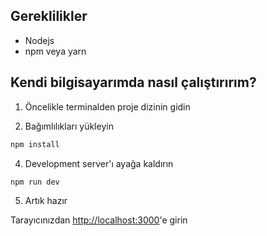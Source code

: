 ## Gereklilikler
- Nodejs
- npm veya yarn

## Kendi bilgisayarımda nasıl çalıştırırım?

1. Öncelikle terminalden proje dizinin gidin


2. Bağımlılıkları yükleyin

```bash
npm install
```

4. Development server'ı ayağa kaldırın

```bash
npm run dev
```

5. Artık hazır

Tarayıcınızdan [http://localhost:3000](http://localhost:3000)'e girin
